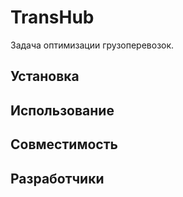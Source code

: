 # TransHub

Задача оптимизации грузоперевозок.

## Установка


## Использование


## Совместимость


## Разработчики
